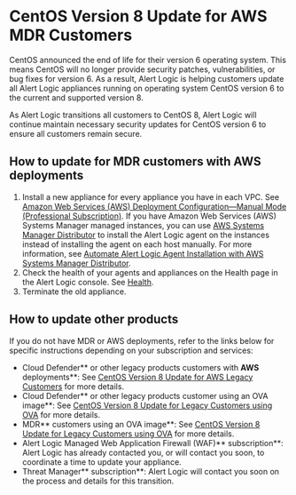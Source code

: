 # CentOS Version 8 Update for AWS MDR Customers

CentOS announced the end of life for their version 6 operating system. This means CentOS will no longer provide security patches, vulnerabilities, or bug fixes for version 6. As a result, Alert Logic is helping customers update all Alert Logic appliances running on operating system CentOS version 6 to the current and supported version 8.

As Alert Logic transitions all customers to CentOS 8, Alert Logic will continue maintain necessary security updates for CentOS version 6 to ensure all customers remain secure.

## How to update for MDR customers with AWS deployments

1. Install a new appliance for every appliance you have in each VPC. See [Amazon Web Services (AWS) Deployment Configuration—Manual Mode  (Professional Subscription)](../deploy/aws-manual-pro-ent.htm?#DeployIDSappliances). 			 If you have Amazon Web Services (AWS) Systems Manager managed instances, you can use [AWS Systems Manager Distributor](https://docs.aws.amazon.com/systems-manager/latest/userguide/distributor.html)     to install the  Alert Logic agent on the instances instead of installing the agent on each host manually. For more information, see [Automate Alert Logic Agent Installation with AWS Systems Manager Distributor](agent-install-automated-aws.md).
2. Check the health of your agents and appliances on the Health page in the Alert Logic console. See [Health](../analyze/health.md).
3. Terminate the old appliance.

## How to update other products

If you do not have MDR or AWS deployments, refer to the links below for specific instructions depending on your subscription and services:

* Cloud Defender** or other legacy products customers with **AWS** deployments**: See [CentOS Version 8 Update for AWS Legacy Customers](centos08-update-legacy-aws.md) for more details.
* Cloud Defender**  or other legacy products customer using an OVA image**: See [CentOS Version 8 Update for  Legacy Customers using OVA](centos08-update-legacy-ova.md) for more details.
* MDR** customers using an OVA image**: See [CentOS Version 8 Update for  Legacy Customers using OVA](centos08-update-legacy-ova.md) for more details.
* Alert Logic Managed Web Application Firewall (WAF)** subscription**: Alert Logic has already contacted you, or will contact you soon, to coordinate a time to update your appliance.
* Threat Manager** subscription**: Alert Logic will contact you soon on the process and details for this transition.
